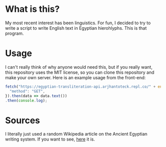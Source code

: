 # What is this?
My most recent interest has been linguistics. For fun, I decided to try to write a script to write English text in Egyptian hierohlyphs. This is that program.

# Usage
I can't really think of why anyone would need this, but if you really want, this repository uses the MIT license, so you can clone this repository and make your own server. Here is an example usage from the front-end:

```javascript
fetch("https://egyptian-transliteration-api.arjhantoteck.repl.co/" + encodeURIComponent("hey bbg"), {
  "method": "GET",
}).then(data => data.text())
.then(console.log);
```

# Sources
I literally just used a random Wikipedia article on the Ancient Egyptian writing system. If you want to see, [here]([url](https://en.wikipedia.org/wiki/Transliteration_of_Ancient_Egyptian)https://en.wikipedia.org/wiki/Transliteration_of_Ancient_Egyptian) it is.
